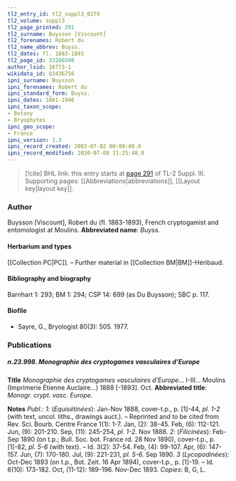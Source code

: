 ```yaml
---
tl2_entry_id: tl2_suppl3_0279
tl2_volume: suppl3
tl2_page_printed: 291
tl2_surname: Buysson [Viscount]
tl2_forenames: Robert du
tl2_name_abbrev: Buyss.
tl2_dates: fl. 1883-1893
tl2_page_id: 33266598
author_lsid: 16773-1
wikidata_id: Q3436756
ipni_surname: Buysson
ipni_forenames: Robert du
ipni_standard_form: Buyss.
ipni_dates: 1861-1946
ipni_taxon_scope: 
- Botany
- Bryophytes
ipni_geo_scope: 
- France
ipni_version: 1.3
ipni_record_created: 2003-07-02 00:00:00.0
ipni_record_modified: 2010-07-08 11:25:48.0
---
```



> [!cite] BHL link: this entry starts at [page 291](https://www.biodiversitylibrary.org/page/33266598) of TL-2 Suppl. III.
> Supporting pages: [[Abbreviations|abbreviations]], [[Layout key|layout key]].

### Author

Buysson \[Viscount\], Robert du (fl. 1883-1893), French cryptogamist and entomologist at Moulins. 
**Abbreviated name**: *Buyss.*

#### Herbarium and types

[[Collection PC|PC]]. – Further material in [[Collection BM|BM]]-Héribaud.

#### Bibliography and biography

Barnhart 1: 293; BM 1: 294; CSP 14: 699 (as Du Buysson); SBC p. 117.

#### Biofile

- Sayre, G., Bryologist 80(3): 505. 1977.

### Publications

##### n.23.998. Monographie des cryptogames vasculaires d'Europe

**Title**
*Monographie des cryptogames vasculaires d'Europe*... I-III... Moulins (Imprimerie Étienne Auclaire...) 1888 \[-1893\]. Oct.
**Abbreviated title**: *Monogr. crypt. vasc. Europe*.

**Notes**
*Publ*.: *1*: (*Equisétinées*): Jan-Nov 1888, cover-t.p., p. \[1\]-44, *pl. 1-2* (with text, uncol. liths., drawings auct.). – Reprinted and to be cited from Rev. Sci. Bourb. Centre France 1(1): 1-7. Jan, (2): 38-45. Feb, (6): 112-121. Jun, (9): 201-210. Sep, (11): 245-254, *pl. 1-2.* Nov 1888.
*2*: (*Filicinées*): Feb-Sep 1890 (on t.p.; Bull. Soc. bot. France rd. 28 Nov 1890), cover-t.p., p. \[1\]-82, *pl. 5-6* (with text). – Id. 3(2): 37-54. Feb, (4): 99-107. Apr, (6): 147-157. Jun, (7): 170-180. Jul, (9): 221-231, *pl. 5-6.* Sep 1890.
*3* (*Lycopodinées*): Oct-Dec 1893 (on t.p., Bot. Zeit. 16 Apr 1894), cover-t.p., p. \[1\]-19. – Id. 6(10): 173-182. Oct, (11-12): 189-196. Nov-Dec 1893.
*Copies*: B, G, L.

